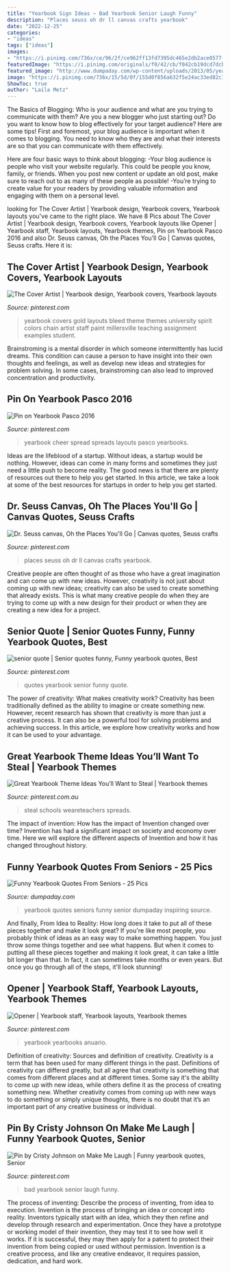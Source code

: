 ```yaml
---
title: "Yearbook Sign Ideas ~ Bad Yearbook Senior Laugh Funny"
description: "Places seuss oh dr ll canvas crafts yearbook"
date: "2022-12-25"
categories:
- "ideas"
tags: ["ideas"]
images:
- "https://i.pinimg.com/736x/ce/96/2f/ce962ff13fd7395dc465e2db2ace0577--funny-yearbook-yearbook-quotes.jpg"
featuredImage: "https://i.pinimg.com/originals/f0/42/cb/f042cb19dcd7dcb9d79714d53e765e1a.jpg"
featured_image: "http://www.dumpaday.com/wp-content/uploads/2013/05/yearbook-quotes-from-seniors-dumpaday-17.jpg"
image: "https://i.pinimg.com/736x/15/5d/0f/155d0f856a632f5e24ac33ed82c11475.jpg"
ShowToc: true
author: "Laila Metz"
---
```



The Basics of Blogging: Who is your audience and what are you trying to communicate with them?
Are you a new blogger who just starting out? Do you want to know how to blog effectively for your target audience? Here are some tips! 
First and foremost, your blog audience is important when it comes to blogging. You need to know who they are and what their interests are so that you can communicate with them effectively. 

Here are four basic ways to think about blogging:
-Your blog audience is people who visit your website regularly. This could be people you know, family, or friends. When you post new content or update an old post, make sure to reach out to as many of these people as possible! 
-You’re trying to create value for your readers by providing valuable information and engaging with them on a personal level.

	

		
looking for The Cover Artist | Yearbook design, Yearbook covers, Yearbook layouts you've came to the right place. We have 8 Pics about The Cover Artist | Yearbook design, Yearbook covers, Yearbook layouts like Opener | Yearbook staff, Yearbook layouts, Yearbook themes, Pin on Yearbook Pasco 2016 and also Dr. Seuss canvas, Oh the Places You&#039;ll Go | Canvas quotes, Seuss crafts. Here it is:
		
    
## The Cover Artist | Yearbook Design, Yearbook Covers, Yearbook Layouts

<img loading=lazy src="https://i.pinimg.com/736x/a7/74/61/a7746110cb3a6fba360b871ba14c135c--design-yearbook-yearbook-layouts.jpg" onerror="this.onerror=null;this.src='https://tse3.mm.bing.net/th?id=OIP.l48Ou2o27Ow4wxMqg9qMJgHaLI&amp;pid=15.1';" alt="The Cover Artist | Yearbook design, Yearbook covers, Yearbook layouts">

_Source: pinterest.com_

>yearbook covers gold layouts bleed theme themes university spirit colors chain artist staff paint millersville teaching assignment examples student. 

	

Brainstroming is a mental disorder in which someone intermittently has lucid dreams. This condition can cause a person to have insight into their own thoughts and feelings, as well as develop new ideas and strategies for problem solving. In some cases, brainstroming can also lead to improved concentration and productivity.

    
## Pin On Yearbook Pasco 2016

<img loading=lazy src="https://i.pinimg.com/736x/d4/fe/71/d4fe71b98d8c1dcf45d2c4f7d3f3f902--high-school-yearbook-school-yearbooks.jpg" onerror="this.onerror=null;this.src='https://tse1.mm.bing.net/th?id=OIP.oww9VxgdLsVcEiISXsGN3gHaE6&amp;pid=15.1';" alt="Pin on Yearbook Pasco 2016">

_Source: pinterest.com_

>yearbook cheer spread spreads layouts pasco yearbooks. 

	

Ideas are the lifeblood of a startup. Without ideas, a startup would be nothing. However, ideas can come in many forms and sometimes they just need a little push to become reality. The good news is that there are plenty of resources out there to help you get started. In this article, we take a look at some of the best resources for startups in order to help you get started.

    
## Dr. Seuss Canvas, Oh The Places You&#039;ll Go | Canvas Quotes, Seuss Crafts

<img loading=lazy src="https://i.pinimg.com/originals/f0/42/cb/f042cb19dcd7dcb9d79714d53e765e1a.jpg" onerror="this.onerror=null;this.src='https://tse2.mm.bing.net/th?id=OIP.Gf8cJEORfr96hDWkEK9IRAHaJ4&amp;pid=15.1';" alt="Dr. Seuss canvas, Oh the Places You&#039;ll Go | Canvas quotes, Seuss crafts">

_Source: pinterest.com_

>places seuss oh dr ll canvas crafts yearbook. 

	

Creative people are often thought of as those who have a great imagination and can come up with new ideas. However, creativity is not just about coming up with new ideas; creativity can also be used to create something that already exists. This is what many creative people do when they are trying to come up with a new design for their product or when they are creating a new idea for a project.

    
## Senior Quote | Senior Quotes Funny, Funny Yearbook Quotes, Best

<img loading=lazy src="https://i.pinimg.com/736x/ce/96/2f/ce962ff13fd7395dc465e2db2ace0577--funny-yearbook-yearbook-quotes.jpg" onerror="this.onerror=null;this.src='https://tse3.mm.bing.net/th?id=OIP.hEh1W-uSzr_6cGGJnBnbQQHaNL&amp;pid=15.1';" alt="senior quote | Senior quotes funny, Funny yearbook quotes, Best">

_Source: pinterest.com_

>quotes yearbook senior funny quote. 

	

The power of creativity: What makes creativity work?
Creativity has been traditionally defined as the ability to imagine or create something new. However, recent research has shown that creativity is more than just a creative process. It can also be a powerful tool for solving problems and achieving success. In this article, we explore how creativity works and how it can be used to your advantage.

    
## Great Yearbook Theme Ideas You’ll Want To Steal | Yearbook Themes

<img loading=lazy src="https://i.pinimg.com/736x/15/5d/0f/155d0f856a632f5e24ac33ed82c11475.jpg" onerror="this.onerror=null;this.src='https://tse2.mm.bing.net/th?id=OIP.mVk4s1AN4qGASEGqBxB4lQHaKE&amp;pid=15.1';" alt="Great Yearbook Theme Ideas You’ll Want to Steal | Yearbook themes">

_Source: pinterest.com.au_

>steal schools weareteachers spreads. 

	

The impact of invention: How has the impact of Invention changed over time?
Invention has had a significant impact on society and economy over time. Here we will explore the different aspects of Invention and how it has changed throughout history.

    
## Funny Yearbook Quotes From Seniors - 25 Pics

<img loading=lazy src="http://www.dumpaday.com/wp-content/uploads/2013/05/yearbook-quotes-from-seniors-dumpaday-17.jpg" onerror="this.onerror=null;this.src='https://tse3.mm.bing.net/th?id=OIP.t88n8TtJl0jqv8dgGAEHoAHaJ4&amp;pid=15.1';" alt="Funny Yearbook Quotes From Seniors - 25 Pics">

_Source: dumpaday.com_

>yearbook quotes seniors funny senior dumpaday inspiring source. 

	

And finally, From Idea to Reality: How long does it take to put all of these pieces together and make it look great?
If you're like most people, you probably think of ideas as an easy way to make something happen. You just throw some things together and see what happens. But when it comes to putting all these pieces together and making it look great, it can take a little bit longer than that. In fact, it can sometimes take months or even years. But once you go through all of the steps, it'll look stunning!

    
## Opener | Yearbook Staff, Yearbook Layouts, Yearbook Themes

<img loading=lazy src="https://i.pinimg.com/736x/85/6f/e9/856fe947594b05f05ce303a563e350fe.jpg" onerror="this.onerror=null;this.src='https://tse1.mm.bing.net/th?id=OIP.dxMCPEJ8bu1zZVtY9NV5jQHaHa&amp;pid=15.1';" alt="Opener | Yearbook staff, Yearbook layouts, Yearbook themes">

_Source: pinterest.com_

>yearbook yearbooks anuario. 

	

Definition of creativity: Sources and definition of creativity.
Creativity is a term that has been used for many different things in the past. Definitions of creativity can differed greatly, but all agree that creativity is something that comes from different places and at different times. Some say it's the ability to come up with new ideas, while others define it as the process of creating something new. Whether creativity comes from coming up with new ways to do something or simply unique thoughts, there is no doubt that it’s an important part of any creative business or individual.

    
## Pin By Cristy Johnson On Make Me Laugh | Funny Yearbook Quotes, Senior

<img loading=lazy src="https://i.pinimg.com/736x/f6/17/24/f61724fa4544539a34cc4615fcb30221--graduation-dose.jpg" onerror="this.onerror=null;this.src='https://tse3.mm.bing.net/th?id=OIP.bwnKJ10KWE-N9caZ1q04xwHaJ6&amp;pid=15.1';" alt="Pin by Cristy Johnson on Make Me Laugh | Funny yearbook quotes, Senior">

_Source: pinterest.com_

>bad yearbook senior laugh funny. 

	

The process of inventing: Describe the process of inventing, from idea to execution.
Invention is the process of bringing an idea or concept into reality. Inventors typically start with an idea, which they then refine and develop through research and experimentation. Once they have a prototype or working model of their invention, they may test it to see how well it works. If it is successful, they may then apply for a patent to protect their invention from being copied or used without permission. Invention is a creative process, and like any creative endeavor, it requires passion, dedication, and hard work.

